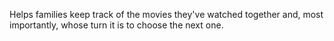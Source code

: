 Helps families keep track of the movies they've watched together and, most importantly, whose turn it is to choose the next one.
